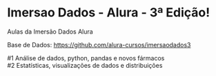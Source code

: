 # Imersao Dados - Alura - 3ª Edição!
Aulas da Imersão Dados Alura

Base de Dados: https://github.com/alura-cursos/imersaodados3

#1 Análise de dados, python, pandas e novos fármacos
<br>
#2 Estatísticas, visualizações de dados e distribuições
<br>
